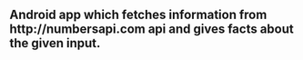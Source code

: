 <h2>Android app which fetches information from http://numbersapi.com api and gives facts about the given input.</h2>
